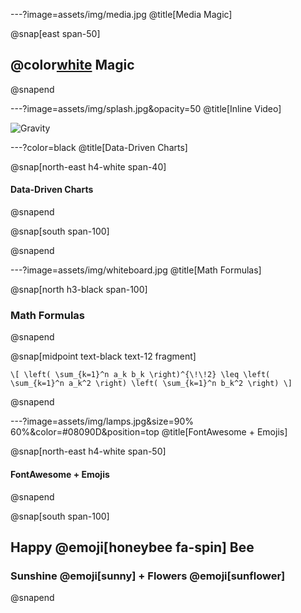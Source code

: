 ---?image=assets/img/media.jpg
@title[Media Magic]

@snap[east span-50]
## @color[white](Media) Magic
@snapend

---?image=assets/img/splash.jpg&opacity=50
@title[Inline Video]

![Gravity](https://player.vimeo.com/video/125471012)

---?color=black
@title[Data-Driven Charts]

@snap[north-east h4-white span-40]
#### Data-Driven Charts
@snapend

@snap[south span-100]

<canvas data-chart="line">
<!--
{
 "data": {
  "labels": ["January"," February"," March"," April"," May"," June"," July"],
  "datasets": [
   {
    "data":[65,59,80,81,56,55,40],
    "label":"Ruby Jobs","backgroundColor":"rgba(20,220,220,.8)"
   },
   {
    "data":[28,48,40,19,86,27,90],
    "label":"Elixir Jobs","backgroundColor":"rgba(220,120,120,.8)"
   }
  ]
 },
 "options": { "responsive": "true" }
}
-->
</canvas>

@snapend

---?image=assets/img/whiteboard.jpg
@title[Math Formulas]

@snap[north h3-black span-100]
### Math Formulas
@snapend

@snap[midpoint text-black text-12 fragment]

`\[
\left( \sum_{k=1}^n a_k b_k \right)^{\!\!2} \leq
 \left( \sum_{k=1}^n a_k^2 \right) \left( \sum_{k=1}^n b_k^2 \right)
\]`

@snapend

---?image=assets/img/lamps.jpg&size=90% 60%&color=#08090D&position=top
@title[FontAwesome + Emojis]

@snap[north-east h4-white span-50]
#### FontAwesome + Emojis
@snapend

@snap[south span-100]
## Happy @emoji[honeybee fa-spin] Bee
### Sunshine @emoji[sunny] + Flowers @emoji[sunflower]
@snapend
